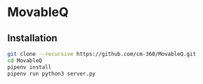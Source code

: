 # MovableQ


## Installation

```bash
git clone --recursive https://github.com/cm-360/MovableQ.git
cd MovableQ
pipenv install
pipenv run python3 server.py
```
